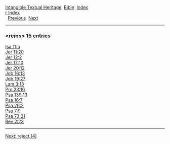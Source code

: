 [Intangible Textual Heritage](../../index)  [Bible](../index) 
[Index](index)   
[r Index](_r_)  
  [Previous](c09300)  [Next](c09302) 

------------------------------------------------------------------------

### &lt;reins&gt; 15 entries

[Isa 11:5](../kjv/isa011.htm#005)  
[Jer 11:20](../kjv/jer011.htm#020)  
[Jer 12:2](../kjv/jer012.htm#002)  
[Jer 17:10](../kjv/jer017.htm#010)  
[Jer 20:12](../kjv/jer020.htm#012)  
[Job 16:13](../kjv/job016.htm#013)  
[Job 19:27](../kjv/job019.htm#027)  
[Lam 3:13](../kjv/lam003.htm#013)  
[Pro 23:16](../kjv/pro023.htm#016)  
[Psa 139:13](../kjv/psa139.htm#013)  
[Psa 16:7](../kjv/psa016.htm#007)  
[Psa 26:2](../kjv/psa026.htm#002)  
[Psa 7:9](../kjv/psa007.htm#009)  
[Psa 73:21](../kjv/psa073.htm#021)  
[Rev 2:23](../kjv/rev002.htm#023)  

------------------------------------------------------------------------

[Next: reject (4)](c09302)
